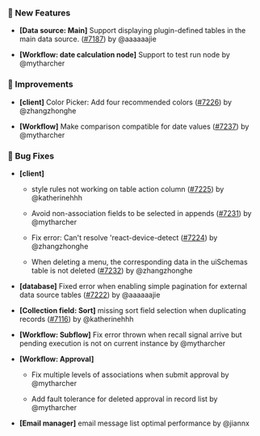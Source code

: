 ### 🎉 New Features

- **[Data source: Main]** Support displaying plugin-defined tables in the main data source. ([#7187](https://github.com/nocobase/nocobase/pull/7187)) by @aaaaaajie

- **[Workflow: date calculation node]** Support to test run node by @mytharcher

### 🚀 Improvements

- **[client]** Color Picker: Add four recommended colors ([#7226](https://github.com/nocobase/nocobase/pull/7226)) by @zhangzhonghe

- **[Workflow]** Make comparison compatible for date values ([#7237](https://github.com/nocobase/nocobase/pull/7237)) by @mytharcher

### 🐛 Bug Fixes

- **[client]**
  - style rules not working on table action column ([#7225](https://github.com/nocobase/nocobase/pull/7225)) by @katherinehhh

  - Avoid non-association fields to be selected in appends ([#7231](https://github.com/nocobase/nocobase/pull/7231)) by @mytharcher

  - Fix error: Can't resolve 'react-device-detect ([#7224](https://github.com/nocobase/nocobase/pull/7224)) by @zhangzhonghe

  - When deleting a menu, the corresponding data in the uiSchemas table is not deleted ([#7232](https://github.com/nocobase/nocobase/pull/7232)) by @zhangzhonghe

- **[database]** Fixed error when enabling simple pagination for external data source tables ([#7222](https://github.com/nocobase/nocobase/pull/7222)) by @aaaaaajie

- **[Collection field: Sort]** missing sort field selection when duplicating records ([#7116](https://github.com/nocobase/nocobase/pull/7116)) by @katherinehhh

- **[Workflow: Subflow]** Fix error thrown when recall signal arrive but pending execution is not on current instance by @mytharcher

- **[Workflow: Approval]**
  - Fix multiple levels of associations when submit approval by @mytharcher

  - Add fault tolerance for deleted approval in record list by @mytharcher

- **[Email manager]** email message list optimal performance by @jiannx

